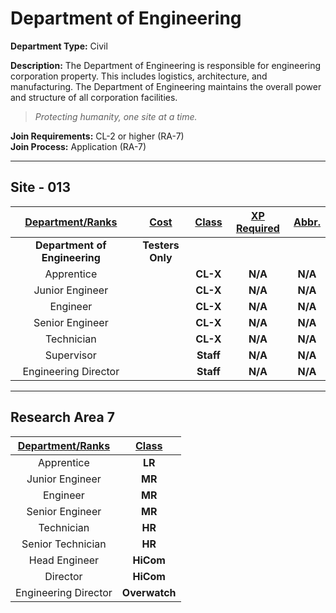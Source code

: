 # Department of Engineering

**Department Type:** Civil

**Description:** The Department of Engineering is responsible for engineering corporation property. This includes logistics, architecture, and manufacturing. The Department of Engineering maintains the overall power and structure of all corporation facilities.

> *Protecting humanity, one site at a time.*


**Join Requirements:** CL-2 or higher (RA-7)  
**Join Process:** Application (RA-7)

---

## Site - 013

| **<ins>Department/Ranks</ins>** | **<ins>Cost</ins>** | **<ins>Class</ins>** | **<ins>XP Required</ins>** | **<ins>Abbr.</ins>** |
|:---:|:---:|:---:|:---:|:---:|
| **Department of Engineering** | **Testers Only** |  |  |  |
| Apprentice |  | **CL-X** | **N/A** | **N/A** |
| Junior Engineer |  | **CL-X** | **N/A** | **N/A** |
| Engineer |  | **CL-X** | **N/A** | **N/A** |
| Senior Engineer |  | **CL-X** | **N/A** | **N/A** |
| Technician |  | **CL-X** | **N/A** | **N/A** |
| Supervisor |  | **Staff** | **N/A** | **N/A** |
| Engineering Director |  | **Staff** | **N/A** | **N/A** |

---

## Research Area 7
| **<ins>Department/Ranks</ins>** | **<ins>Class</ins>** |
|:---:|:---:|
| Apprentice | **LR** |
| Junior Engineer | **MR** |
| Engineer | **MR** |
| Senior Engineer | **MR** |
| Technician | **HR** |
| Senior Technician | **HR** |
| Head Engineer | **HiCom** |
| Director | **HiCom** |
| Engineering Director | **Overwatch** |
